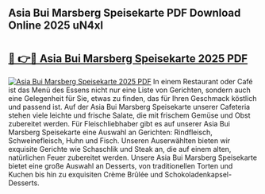 ## Asia Bui Marsberg Speisekarte PDF Download Online 2025 uN4xI

# <h2><a href="http://gcbtrq.nevu.top/?p=Asia+Bui+Marsberg+Speisekarte">🔗 👉🔴 Asia Bui Marsberg Speisekarte 2025 PDF</a></h2>

[![Asia Bui Marsberg Speisekarte 2025 PDF](https://i.imgur.com/dBaPXMq.png)](http://gcbtrq.nevu.top/?p=Asia+Bui+Marsberg+Speisekarte)
In einem Restaurant oder Café ist das Menü des Essens nicht nur eine Liste von Gerichten, sondern auch eine Gelegenheit für Sie, etwas zu finden, das für Ihren Geschmack köstlich und passend ist. Auf der Asia Bui Marsberg Speisekarte unserer Cafeteria stehen viele leichte und frische Salate, die mit frischem Gemüse und Obst zubereitet werden. Für Fleischliebhaber gibt es auf unserer Asia Bui Marsberg Speisekarte eine Auswahl an Gerichten: Rindfleisch, Schweinefleisch, Huhn und Fisch. Unseren Auserwählten bieten wir exquisite Gerichte wie Schaschlik und Steak an, die auf einem alten, natürlichen Feuer zubereitet werden. Unsere Asia Bui Marsberg Speisekarte bietet eine große Auswahl an Desserts, von traditionellen Torten und Kuchen bis hin zu exquisiten Crème Brûlée und Schokoladenkapsel-Desserts.
